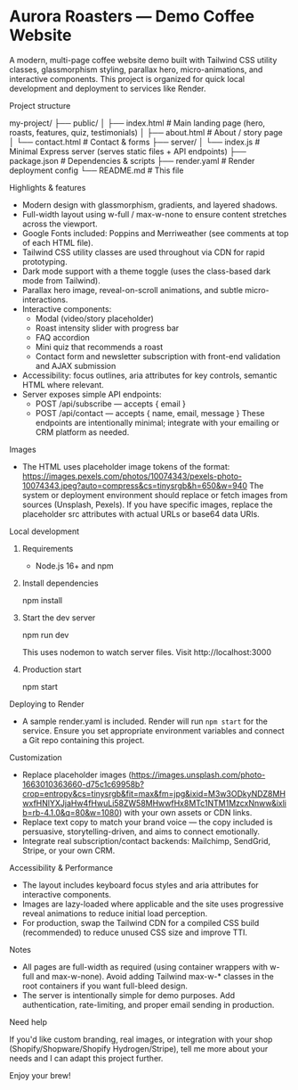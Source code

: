 # Aurora Roasters — Demo Coffee Website

A modern, multi-page coffee website demo built with Tailwind CSS utility classes, glassmorphism styling, parallax hero, micro-animations, and interactive components. This project is organized for quick local development and deployment to services like Render.

Project structure

my-project/
├── public/
│   ├── index.html       # Main landing page (hero, roasts, features, quiz, testimonials)
│   ├── about.html       # About / story page
│   └── contact.html     # Contact & forms
├── server/
│   └── index.js         # Minimal Express server (serves static files + API endpoints)
├── package.json         # Dependencies & scripts
├── render.yaml          # Render deployment config
└── README.md            # This file

Highlights & features

- Modern design with glassmorphism, gradients, and layered shadows.
- Full-width layout using w-full / max-w-none to ensure content stretches across the viewport.
- Google Fonts included: Poppins and Merriweather (see comments at top of each HTML file).
- Tailwind CSS utility classes are used throughout via CDN for rapid prototyping.
- Dark mode support with a theme toggle (uses the class-based dark mode from Tailwind).
- Parallax hero image, reveal-on-scroll animations, and subtle micro-interactions.
- Interactive components:
  - Modal (video/story placeholder)
  - Roast intensity slider with progress bar
  - FAQ accordion
  - Mini quiz that recommends a roast
  - Contact form and newsletter subscription with front-end validation and AJAX submission
- Accessibility: focus outlines, aria attributes for key controls, semantic HTML where relevant.
- Server exposes simple API endpoints:
  - POST /api/subscribe — accepts { email }
  - POST /api/contact — accepts { name, email, message }
  These endpoints are intentionally minimal; integrate with your emailing or CRM platform as needed.

Images

- The HTML uses placeholder image tokens of the format:
  https://images.pexels.com/photos/10074343/pexels-photo-10074343.jpeg?auto=compress&cs=tinysrgb&h=650&w=940
  The system or deployment environment should replace or fetch images from sources (Unsplash, Pexels). If you have specific images, replace the placeholder src attributes with actual URLs or base64 data URIs.

Local development

1. Requirements
   - Node.js 16+ and npm

2. Install dependencies

   npm install

3. Start the dev server

   npm run dev

   This uses nodemon to watch server files. Visit http://localhost:3000

4. Production start

   npm start

Deploying to Render

- A sample render.yaml is included. Render will run `npm start` for the service. Ensure you set appropriate environment variables and connect a Git repo containing this project.

Customization

- Replace placeholder images (https://images.unsplash.com/photo-1663010363660-d75c1c69958b?crop=entropy&cs=tinysrgb&fit=max&fm=jpg&ixid=M3w3ODkyNDZ8MHwxfHNlYXJjaHw4fHwuLi58ZW58MHwwfHx8MTc1NTM1MzcxNnww&ixlib=rb-4.1.0&q=80&w=1080) with your own assets or CDN links.
- Replace text copy to match your brand voice — the copy included is persuasive, storytelling-driven, and aims to connect emotionally.
- Integrate real subscription/contact backends: Mailchimp, SendGrid, Stripe, or your own CRM.

Accessibility & Performance

- The layout includes keyboard focus styles and aria attributes for interactive components.
- Images are lazy-loaded where applicable and the site uses progressive reveal animations to reduce initial load perception.
- For production, swap the Tailwind CDN for a compiled CSS build (recommended) to reduce unused CSS size and improve TTI.

Notes

- All pages are full-width as required (using container wrappers with w-full and max-w-none). Avoid adding Tailwind max-w-* classes in the root containers if you want full-bleed design.
- The server is intentionally simple for demo purposes. Add authentication, rate-limiting, and proper email sending in production.

Need help

If you'd like custom branding, real images, or integration with your shop (Shopify/Shopware/Shopify Hydrogen/Stripe), tell me more about your needs and I can adapt this project further.

Enjoy your brew!
